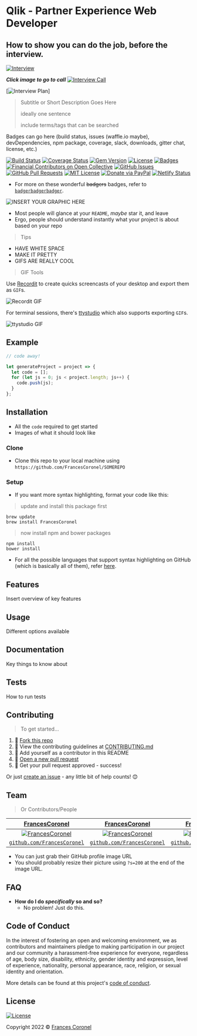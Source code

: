 # Qlik - Partner Experience Web Developer

## How to show you can do the job, before the interview.

[![Interview](https://github.com/steven-barkley/Website-Qlik-2022/blob/master/Content/Media/Qlik_Recruiting_Appointment.PNG)](https://francescoronel.com)

***Click image to go to call***
[![Interview Call](https://github.com/steven-barkley/Website-Qlik-2022/blob/master/Content/Media/Qlik_Virtual_Interview_Time.PNG)](https://teams.microsoft.com/l/meetup-join/19%3ameeting_ZDQ2ZDA0NDktMjFiNC00MTVlLTgwNzktNmUwNzQ1YzEwZWRh%40thread.v2/0?context=%7b%22Tid%22%3a%22c21eeb5f-f5a6-44e8-a997-124f2f7a497c%22%2c%22Oid%22%3a%22609cdefb-6c81-4f3c-b80e-7ffdfedb5988%22%7d)


[![Interview Plan](https://github.com/steven-barkley/Website-Qlik-2022/blob/master/Content/Media/Photos-001/20220421_091248.jpg)]


> Subtitle or Short Description Goes Here
>
> ideally one sentence
>
> include terms/tags that can be searched

Badges can go here (build status, issues (waffle.io maybe), devDependencies, npm package, coverage, slack, downloads, gitter chat, license, etc.)

[![Build Status](http://img.shields.io/travis/badges/badgerbadgerbadger.svg?style=flat-square)](https://travis-ci.org/badges/badgerbadgerbadger) [![Coverage Status](http://img.shields.io/coveralls/badges/badgerbadgerbadger.svg?style=flat-square)](https://coveralls.io/r/badges/badgerbadgerbadger) [![Gem Version](http://img.shields.io/gem/v/badgerbadgerbadger.svg?style=flat-square)](https://rubygems.org/gems/badgerbadgerbadger) [![License](http://img.shields.io/:license-mit-blue.svg?style=flat-square)](http://badges.mit-license.org) [![Badges](http://img.shields.io/:badges-9/9-ff6799.svg?style=flat-square)](https://github.com/badges/badgerbadgerbadger) [![Financial Contributors on Open Collective](https://opencollective.com/francescoronel/all/badge.svg?label=financial+contributors)](https://opencollective.com/francescoronel) [![GitHub Issues](https://img.shields.io/github/issues/francescoronel/apprenticeships.me.svg)](https://github.com/francescoronel/apprenticeships.me/issues) [![GitHub Pull Requests](https://img.shields.io/github/issues-pr/francescoronel/apprenticeships.me.svg)](https://github.com/francescoronel/apprenticeships.me/pulls) [![MIT License](https://img.shields.io/github/license/francescoronel/apprenticeships.me.svg)](http://badges.mit-license.org) [![Donate via PayPal](https://img.shields.io/badge/Donate-PayPal-blue.svg)](https://www.paypal.me/francescoronel/5) [![Netlify Status](https://api.netlify.com/api/v1/badges/bd2e661d-f9ac-493a-ac07-05429f092059/deploy-status)](https://app.netlify.com/sites/apprenticeships/deploys)

- For more on these wonderful ~~badgers~~ badges, refer to [`badgerbadgerbadger`](http://badges.github.io/badgerbadgerbadger/)</a>.

![INSERT YOUR GRAPHIC HERE](http://i.imgur.com/dt8AUb6.png)

- Most people will glance at your `README`, *maybe* star it, and leave
- Ergo, people should understand instantly what your project is about based on your repo

> Tips

- HAVE WHITE SPACE
- MAKE IT PRETTY
- GIFS ARE REALLY COOL

> GIF Tools

Use [Recordit](http://recordit.co/) to create quicks screencasts of your desktop and export them as `GIF`s.

![Recordit GIF](http://g.recordit.co/iLN6A0vSD8.gif)

For terminal sessions, there's [ttystudio](https://github.com/chjj/ttystudio) which also supports exporting `GIF`s.

![ttystudio GIF](https://raw.githubusercontent.com/chjj/ttystudio/master/img/example.gif)

## Example

```javascript
// code away!

let generateProject = project => {
  let code = [];
  for (let js = 0; js < project.length; js++) {
    code.push(js);
  }
};
```

## Installation

- All the `code` required to get started
- Images of what it should look like

### Clone

- Clone this repo to your local machine using `https://github.com/FrancesCoronel/SOMEREPO`

### Setup

- If you want more syntax highlighting, format your code like this:

> update and install this package first

```shell
brew update
brew install FrancesCoronel
```

> now install npm and bower packages

```shell
npm install
bower install
```

- For all the possible languages that support syntax highlighting on GitHub (which is basically all of them), refer [here](https://github.com/github/linguist/blob/master/lib/linguist/languages.yml).

## Features

Insert overview of key features

## Usage

Different options available

## Documentation

Key things to know about

## Tests

How to run tests

## Contributing

> To get started...

1. 🍴 [Fork this repo](https://github.com/francescoronel/apprenticeships.me#fork-destination-box)
2. 🔨 View the contributing guidelines at [CONTRIBUTING.md](.github/CONTRIBUTING.md)
3. 👥 Add yourself as a contributor in this README
4. 🔧 [Open a new pull request](https://github.com/francescoronel/apprenticeships.me/compare)
5. 🎉 Get your pull request approved - success!

Or just [create an issue](https://github.com/francescoronel/apprenticeships.me/issues/new/choose) - any little bit of help counts! 😊

## Team

> Or Contributors/People

|                 <a href="https://francescoronel.com" target="_blank">**FrancesCoronel**</a>                 |                 <a href="https://francescoronel.com" target="_blank">**FrancesCoronel**</a>                 |                 <a href="https://francescoronel.com" target="_blank">**FrancesCoronel**</a>                 |
| :---------------------------------------------------------------------------------------------------------: | :---------------------------------------------------------------------------------------------------------: | :---------------------------------------------------------------------------------------------------------: |
| [![FrancesCoronel](https://avatars1.githubusercontent.com/u/4284691?v=3&s=200)](https://francescoronel.com) | [![FrancesCoronel](https://avatars1.githubusercontent.com/u/4284691?v=3&s=200)](https://francescoronel.com) | [![FrancesCoronel](https://avatars1.githubusercontent.com/u/4284691?v=3&s=200)](https://francescoronel.com) |
|         <a href="http://github.com/FrancesCoronel" target="_blank">`github.com/FrancesCoronel`</a>          |         <a href="http://github.com/FrancesCoronel" target="_blank">`github.com/FrancesCoronel`</a>          |         <a href="http://github.com/FrancesCoronel" target="_blank">`github.com/FrancesCoronel`</a>          |

- You can just grab their GitHub profile image URL
- You should probably resize their picture using `?s=200` at the end of the image URL.

## FAQ

- **How do I do *specifically* so and so?**
  - No problem! Just do this.

## Code of Conduct

In the interest of fostering an open and welcoming environment, we as contributors and maintainers pledge to making participation in our project and our community a harassment-free experience for everyone, regardless of age, body size, disability, ethnicity, gender identity and expression, level of experience, nationality, personal appearance, race, religion, or sexual identity and orientation.

More details can be found at this project's [code of conduct](https://github.com/FrancesCoronel/apprenticeships.me/blob/master/.github/CODE_OF_CONDUCT.md).

## License

[![License](http://img.shields.io/:license-mit-blue.svg?style=flat-square)](http://badges.mit-license.org)

Copyright 2022 © [Frances Coronel](https://francescoronel.com)
